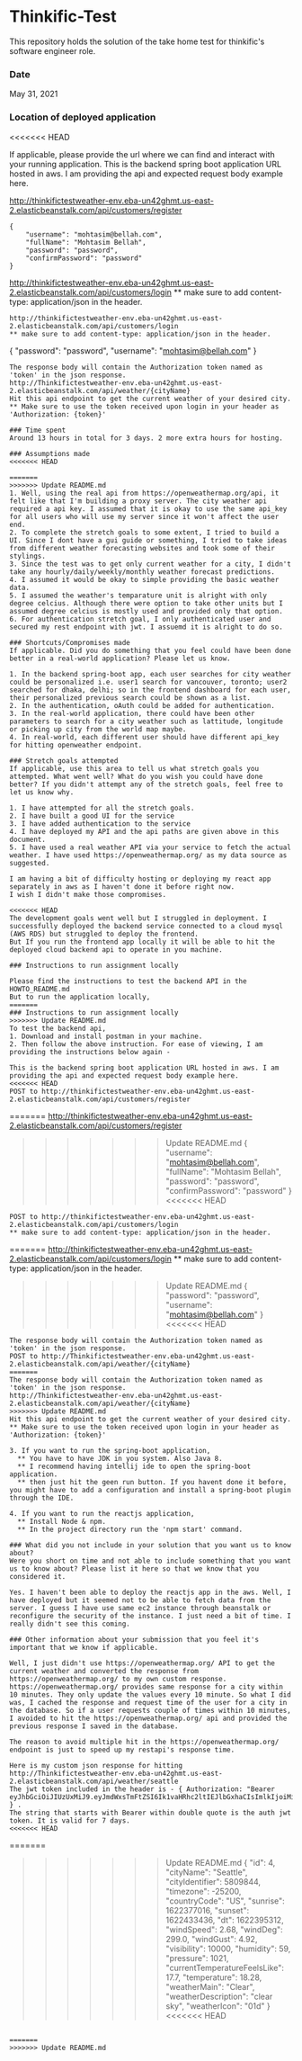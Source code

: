 # Thinkific-Test
This repository holds the solution of the take home test for thinkific's software engineer role.

### Date
May 31, 2021

### Location of deployed application
<<<<<<< HEAD

If applicable, please provide the url where we can find and interact with your running application.
This is the backend spring boot application URL hosted in aws. I am providing the api and expected request body example here.

http://thinkifictestweather-env.eba-un42ghmt.us-east-2.elasticbeanstalk.com/api/customers/register
```
{
    "username": "mohtasim@bellah.com",
    "fullName": "Mohtasim Bellah",
    "password": "password",
    "confirmPassword": "password"
}
```

http://thinkifictestweather-env.eba-un42ghmt.us-east-2.elasticbeanstalk.com/api/customers/login
** make sure to add content-type: application/json in the header.
```
http://thinkifictestweather-env.eba-un42ghmt.us-east-2.elasticbeanstalk.com/api/customers/login
** make sure to add content-type: application/json in the header.
```
{
    "password": "password",
    "username": "mohtasim@bellah.com"
}
```
The response body will contain the Authorization token named as 'token' in the json response.
http://Thinkifictestweather-env.eba-un42ghmt.us-east-2.elasticbeanstalk.com/api/weather/{cityName}
Hit this api endpoint to get the current weather of your desired city.
** Make sure to use the token received upon login in your header as 'Authorization: {token}'

### Time spent
Around 13 hours in total for 3 days. 2 more extra hours for hosting.

### Assumptions made
<<<<<<< HEAD

=======
>>>>>>> Update README.md
1. Well, using the real api from https://openweathermap.org/api, it felt like that I'm building a proxy server. The city weather api required a api key. I assumed that it is okay to use the same api_key for all users who will use my server since it won't affect the user end.
2. To complete the stretch goals to some extent, I tried to build a UI. Since I dont have a gui guide or something, I tried to take ideas from different weather forecasting websites and took some of their stylings. 
3. Since the test was to get only current weather for a city, I didn't take any hourly/daily/weekly/monthly weather forecast predictions. 
4. I assumed it would be okay to simple providing the basic weather data. 
5. I assumed the weather's temparature unit is alright with only degree celcius. Although there were option to take other units but I assumed degree celcius is mostly used and provided only that option.
6. For authentication stretch goal, I only authenticated user and secured my rest endpoint with jwt. I assuemd it is alright to do so.   

### Shortcuts/Compromises made
If applicable. Did you do something that you feel could have been done better in a real-world application? Please let us know.

1. In the backend spring-boot app, each user searches for city weather could be personalized i.e. user1 search for vancouver, toronto; user2 searched for dhaka, delhi; so in the frontend dashboard for each user, their personalized previous search could be shown as a list.
2. In the authentication, oAuth could be added for authentication.
3. In the real-world application, there could have been other parameters to search for a city weather such as lattitude, longitude or picking up city from the world map maybe.
4. In real-world, each different user should have different api_key for hitting openweather endpoint.

### Stretch goals attempted
If applicable, use this area to tell us what stretch goals you attempted. What went well? What do you wish you could have done better? If you didn't attempt any of the stretch goals, feel free to let us know why.

1. I have attempted for all the stretch goals. 
2. I have built a good UI for the service
3. I have added authentication to the service
4. I have deployed my API and the api paths are given above in this document.
5. I have used a real weather API via your service to fetch the actual weather. I have used https://openweathermap.org/ as my data source as suggested.

I am having a bit of difficulty hosting or deploying my react app separately in aws as I haven't done it before right now.
I wish I didn't make those compromises.

<<<<<<< HEAD
The development goals went well but I struggled in deployment. I successfully deployed the backend service connected to a cloud mysql (AWS RDS) but struggled to deploy the frontend.
But If you run the frontend app locally it will be able to hit the deployed cloud backend api to operate in you machine.

### Instructions to run assignment locally

Please find the instructions to test the backend API in the HOWTO_README.md 
But to run the application locally,
=======
### Instructions to run assignment locally
>>>>>>> Update README.md
To test the backend api,
1. Download and install postman in your machine. 
2. Then follow the above instruction. For ease of viewing, I am providing the instructions below again - 

This is the backend spring boot application URL hosted in aws. I am providing the api and expected request body example here.
<<<<<<< HEAD
POST to http://thinkifictestweather-env.eba-un42ghmt.us-east-2.elasticbeanstalk.com/api/customers/register
```
=======
http://thinkifictestweather-env.eba-un42ghmt.us-east-2.elasticbeanstalk.com/api/customers/register
>>>>>>> Update README.md
{
    "username": "mohtasim@bellah.com",
    "fullName": "Mohtasim Bellah",
    "password": "password",
    "confirmPassword": "password"
}
<<<<<<< HEAD
```
POST to http://thinkifictestweather-env.eba-un42ghmt.us-east-2.elasticbeanstalk.com/api/customers/login
** make sure to add content-type: application/json in the header.
```
=======
http://thinkifictestweather-env.eba-un42ghmt.us-east-2.elasticbeanstalk.com/api/customers/login
** make sure to add content-type: application/json in the header.
>>>>>>> Update README.md
{
    "password": "password",
    "username": "mohtasim@bellah.com"
}
<<<<<<< HEAD
```
The response body will contain the Authorization token named as 'token' in the json response.
POST to http://Thinkifictestweather-env.eba-un42ghmt.us-east-2.elasticbeanstalk.com/api/weather/{cityName}
=======
The response body will contain the Authorization token named as 'token' in the json response.
http://Thinkifictestweather-env.eba-un42ghmt.us-east-2.elasticbeanstalk.com/api/weather/{cityName}
>>>>>>> Update README.md
Hit this api endpoint to get the current weather of your desired city.
** Make sure to use the token received upon login in your header as 'Authorization: {token}'

3. If you want to run the spring-boot application, 
  ** You have to have JDK in you system. Also Java 8. 
  ** I recommend having intellij ide to open the spring-boot application.
  ** then just hit the geen run button. If you havent done it before, you might have to add a configuration and install a spring-boot plugin through the IDE.
  
4. If you want to run the reactjs application,
  ** Install Node & npm.
  ** In the project directory run the 'npm start' command. 
 
### What did you not include in your solution that you want us to know about?
Were you short on time and not able to include something that you want us to know about? Please list it here so that we know that you considered it.

Yes. I haven't been able to deploy the reactjs app in the aws. Well, I have deployed but it seemed not to be able to fetch data from the server. I guess I have use same ec2 instance through beanstalk or reconfigure the security of the instance. I just need a bit of time. I really didn't see this coming.

### Other information about your submission that you feel it's important that we know if applicable.

Well, I just didn't use https://openweathermap.org/ API to get the current weather and converted the response from https://openweathermap.org/ to my own custom response. 
https://openweathermap.org/ provides same response for a city within 10 minutes. They only update the values every 10 minute. So what I did was, I cached the response and request time of the user for a city in the database. So if a user requests couple of times within 10 minutes, I avoided to hit the https://openweathermap.org/ api and provided the previous response I saved in the database.

The reason to avoid multiple hit in the https://openweathermap.org/ endpoint is just to speed up my restapi's response time. 

Here is my custom json response for hitting http://Thinkifictestweather-env.eba-un42ghmt.us-east-2.elasticbeanstalk.com/api/weather/seattle 
The jwt token included in the header is - { Authorization: "Bearer eyJhbGciOiJIUzUxMiJ9.eyJmdWxsTmFtZSI6Ik1vaHRhc2ltIEJlbGxhaCIsImlkIjoiMiIsImV4cCI6MTYyMzAwMDI1MywiaWF0IjoxNjIyMzk1NDUzLCJ1c2VybmFtZSI6Im1vaHRhc2ltQGJlbGxhaC5jb20ifQ.NZO5hsY_BYUpqNOD9PceIjy92NMcZQg5ud3S4VlXE7nai9HJtqgTAS_Ee4991HTuXL2OC7bLBvMUHBZl39LWJw" } .
The string that starts with Bearer within double quote is the auth jwt token. It is valid for 7 days.
<<<<<<< HEAD
```
=======

>>>>>>> Update README.md
{
    "id": 4,
    "cityName": "Seattle",
    "cityIdentifier": 5809844,
    "timezone": -25200,
    "countryCode": "US",
    "sunrise": 1622377016,
    "sunset": 1622433436,
    "dt": 1622395312,
    "windSpeed": 2.68,
    "windDeg": 299.0,
    "windGust": 4.92,
    "visibility": 10000,
    "humidity": 59,
    "pressure": 1021,
    "currentTemperatureFeelsLike": 17.7,
    "temperature": 18.28,
    "weatherMain": "Clear",
    "weatherDescription": "clear sky",
    "weatherIcon": "01d"
}
<<<<<<< HEAD
```

=======
>>>>>>> Update README.md
